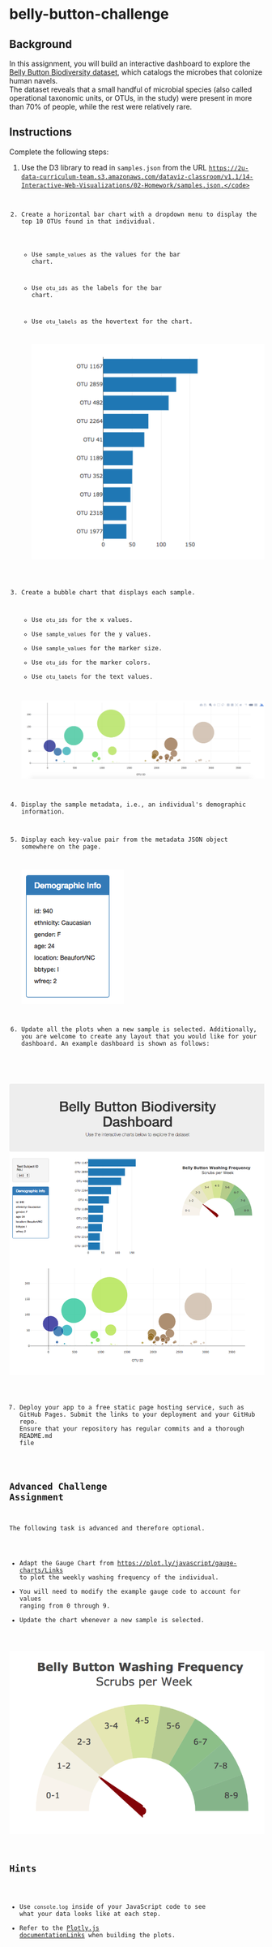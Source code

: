 # belly-button-challenge

## Background
In this assignment, you will build an interactive dashboard to explore the [Belly Button Biodiversity dataset](http://robdunnlab.com/projects/belly-button-biodiversity/), which catalogs the microbes that colonize human navels.  
The dataset reveals that a small handful of microbial species (also called operational taxonomic units, or OTUs, in the study) were present in more than 70% of people, while the rest were relatively rare.

## Instructions
Complete the following steps:
  1. Use the D3 library to read in <code>samples.json</code> from the URL <code>https://2u-data-curriculum-team.s3.amazonaws.com/dataviz-classroom/v1.1/14-Interactive-Web-Visualizations/02-Homework/samples.json.</code>
  2. Create a horizontal bar chart with a dropdown menu to display the top 10 OTUs found in that individual.
     * Use <code>sample_values</code> as the values for the bar chart.
     * Use <code>otu_ids</code> as the labels for the bar chart.
     * Use <code>otu_labels</code> as the hovertext for the chart.
    
       ![Top 10 OTUs](Images/top%2010%20OTUs.jpeg)

  3. Create a bubble chart that displays each sample.
     * Use <code>otu_ids</code> for the x values.
     * Use <code>sample_values</code> for the y values.
     * Use <code>sample_values</code> for the marker size.
     * Use <code>otu_ids</code> for the marker colors.
     * Use <code>otu_labels</code> for the text values.  

      ![Bubble Chart](Images/bubble_chart.jpg)

  4. Display the sample metadata, i.e., an individual's demographic information.
  5. Display each key-value pair from the metadata JSON object somewhere on the page.

     ![Demographic Info](Images/demographic%20info.jpeg)

  6. Update all the plots when a new sample is selected. Additionally, you are welcome to create any layout that you would like for your dashboard. An example dashboard is shown as follows:

  ![Dashboard](Images/dashboard.jpeg)

  7. Deploy your app to a free static page hosting service, such as GitHub Pages. Submit the links to your deployment and your GitHub repo. Ensure that your repository has regular commits and a thorough README.md file


## Advanced Challenge Assignment

The following task is advanced and therefore optional.
  * Adapt the Gauge Chart from https://plot.ly/javascript/gauge-charts/Links to plot the weekly washing frequency of the individual.
  * You will need to modify the example gauge code to account for values ranging from 0 through 9.
  * Update the chart whenever a new sample is selected.


 ![Gauge](Images/gauge.jpg)

## Hints
  * Use <code>console.log</code> inside of your JavaScript code to see what your data looks like at each step.
  * Refer to the [Plotly.js documentationLinks](https://plotly.com/javascript/) when building the plots.















